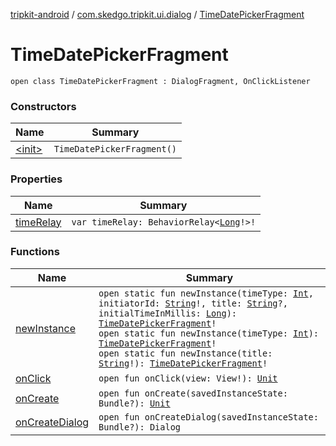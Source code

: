 [tripkit-android](../../index.md) / [com.skedgo.tripkit.ui.dialog](../index.md) / [TimeDatePickerFragment](./index.md)

# TimeDatePickerFragment

`open class TimeDatePickerFragment : DialogFragment, OnClickListener`

### Constructors

| Name | Summary |
|---|---|
| [&lt;init&gt;](-init-.md) | `TimeDatePickerFragment()` |

### Properties

| Name | Summary |
|---|---|
| [timeRelay](time-relay.md) | `var timeRelay: BehaviorRelay<`[`Long`](https://kotlinlang.org/api/latest/jvm/stdlib/kotlin/-long/index.html)`!>!` |

### Functions

| Name | Summary |
|---|---|
| [newInstance](new-instance.md) | `open static fun newInstance(timeType: `[`Int`](https://kotlinlang.org/api/latest/jvm/stdlib/kotlin/-int/index.html)`, initiatorId: `[`String`](https://kotlinlang.org/api/latest/jvm/stdlib/kotlin/-string/index.html)`!, title: `[`String`](https://kotlinlang.org/api/latest/jvm/stdlib/kotlin/-string/index.html)`?, initialTimeInMillis: `[`Long`](https://kotlinlang.org/api/latest/jvm/stdlib/kotlin/-long/index.html)`): `[`TimeDatePickerFragment`](./index.md)`!`<br>`open static fun newInstance(timeType: `[`Int`](https://kotlinlang.org/api/latest/jvm/stdlib/kotlin/-int/index.html)`): `[`TimeDatePickerFragment`](./index.md)`!`<br>`open static fun newInstance(title: `[`String`](https://kotlinlang.org/api/latest/jvm/stdlib/kotlin/-string/index.html)`!): `[`TimeDatePickerFragment`](./index.md)`!` |
| [onClick](on-click.md) | `open fun onClick(view: View!): `[`Unit`](https://kotlinlang.org/api/latest/jvm/stdlib/kotlin/-unit/index.html) |
| [onCreate](on-create.md) | `open fun onCreate(savedInstanceState: Bundle?): `[`Unit`](https://kotlinlang.org/api/latest/jvm/stdlib/kotlin/-unit/index.html) |
| [onCreateDialog](on-create-dialog.md) | `open fun onCreateDialog(savedInstanceState: Bundle?): Dialog` |
